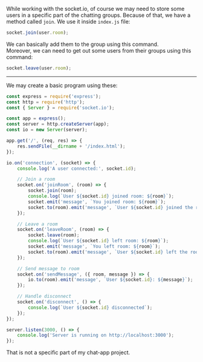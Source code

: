 While working with the socket.io, of course we may need to store some users in a specific part of the chatting groups. Because of that, we have a method called `join`. We use it inside `index.js` file:
```javascript
socket.join(user.room);
```
We can basically add them to the group using this command.
<br>
Moreover, we can need to get out some users from their groups using this command:
```javascript
socket.leave(user.room);
```

---
We may create a basic program using these:
```javascript
const express = require('express');
const http = require('http');
const { Server } = require('socket.io');

const app = express();
const server = http.createServer(app);
const io = new Server(server);

app.get('/', (req, res) => {
    res.sendFile(__dirname + '/index.html');
});

io.on('connection', (socket) => {
    console.log('A user connected:', socket.id);

    // Join a room
    socket.on('joinRoom', (room) => {
        socket.join(room);
        console.log(`User ${socket.id} joined room: ${room}`);
        socket.emit('message', `You joined room: ${room}`);
        socket.to(room).emit('message', `User ${socket.id} joined the room.`);
    });

    // Leave a room
    socket.on('leaveRoom', (room) => {
        socket.leave(room);
        console.log(`User ${socket.id} left room: ${room}`);
        socket.emit('message', `You left room: ${room}`);
        socket.to(room).emit('message', `User ${socket.id} left the room.`);
    });

    // Send message to room
    socket.on('sendMessage', ({ room, message }) => {
        io.to(room).emit('message', `User ${socket.id}: ${message}`);
    });

    // Handle disconnect
    socket.on('disconnect', () => {
        console.log(`User ${socket.id} disconnected`);
    });
});

server.listen(3000, () => {
    console.log('Server is running on http://localhost:3000');
});
```
That is not a specific part of my chat-app project.